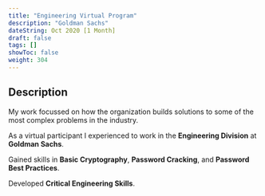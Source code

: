 ```yaml
---
title: "Engineering Virtual Program"
description: "Goldman Sachs"
dateString: Oct 2020 [1 Month]
draft: false
tags: []
showToc: false
weight: 304
--- 
```


## Description
My work focussed on how the organization builds solutions to some of the most complex problems in the industry.

As a virtual participant I experienced to work in the **Engineering Division** at **Goldman Sachs**.

Gained skills in **Basic Cryptography**, **Password Cracking**, and **Password Best Practices**.

Developed **Critical Engineering Skills**.